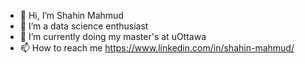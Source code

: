 - 👋 Hi, I’m Shahin Mahmud
- 👀 I’m a data science enthusiast
- 🌱 I’m currently doing my master's at uOttawa
- 📫 How to reach me https://www.linkedin.com/in/shahin-mahmud/

<!---
smahm094/smahm094 is a ✨ special ✨ repository because its `README.md` (this file) appears on your GitHub profile.
You can click the Preview link to take a look at your changes.
--->
